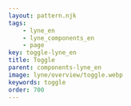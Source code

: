 ```yaml
---
layout: pattern.njk
tags: 
    - lyne_en
    - lyne_components_en
    - page
key: toggle-lyne_en
title: Toggle
parent: components-lyne_en
image: lyne/overview/toggle.webp
keywords: toggle
order: 700
---
```

